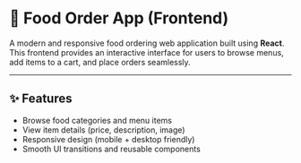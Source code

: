 # 🍔 Food Order App (Frontend)

A modern and responsive food ordering web application built using **React**.  
This frontend provides an interactive interface for users to browse menus, add items to a cart, and place orders seamlessly.

---

## ✨ Features
- Browse food categories and menu items
- View item details (price, description, image)
- Responsive design (mobile + desktop friendly)
- Smooth UI transitions and reusable components
